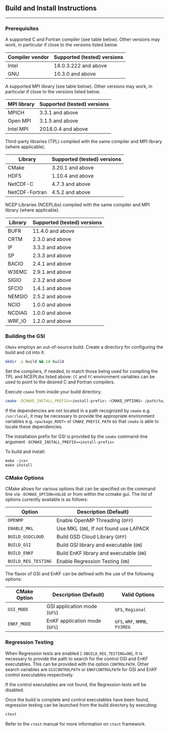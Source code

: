 ## Build and Install Instructions
---

### Prerequisites
A supported C and Fortran compiler (see table below).  Other versions may work, in particular if close to the versions listed below.

| Compiler vendor | Supported (tested) versions                                |
|-----------------|------------------------------------------------------------|
| Intel           | 18.0.3.222 and above                                       |
| GNU             | 10.3.0 and above                                           |

A supported MPI library (see table below).  Other versions may work, in particular if close to the versions listed below.

| MPI library     | Supported (tested) versions                                |
|-----------------|------------------------------------------------------------|
| MPICH           | 3.3.1 and above                                            |
| Open MPI        | 3.1.5 and above                                            |
| Intel MPI       | 2018.0.4 and above                                         |

Third-party libraries (TPL) compiled with the same compiler and MPI library (where applicable).

| Library         | Supported (tested) versions                                |
|-----------------|------------------------------------------------------------|
| CMake           | 3.20.1 and above                                           |
| HDF5            | 1.10.4 and above                                           |
| NetCDF-C        | 4.7.3 and above                                            |
| NetCDF-Fortran  | 4.5.2 and above                                            |

NCEP Libraries (NCEPLibs) compiled with the same compiler and MPI library (where applicable).

| Library         | Supported (tested) versions                                |
|-----------------|------------------------------------------------------------|
| BUFR            | 11.4.0 and above                                           |
| CRTM            | 2.3.0 and above                                            |
| IP              | 3.3.3 and above                                            |
| SP              | 2.3.3 and above                                            |
| BACIO           | 2.4.1 and above                                            |
| W3EMC           | 2.9.1 and above                                            |
| SIGIO           | 2.3.2 and above                                            |
| SFCIO           | 1.4.1 and above                                            |
| NEMSIO          | 2.5.2 and above                                            |
| NCIO            | 1.0.0 and above                                            |
| NCDIAG          | 1.0.0 and above                                            |
| WRF_IO          | 1.2.0 and above                                            |

### Building the GSI

`CMake` employs an out-of-source build.  Create a directory for configuring the build and cd into it:

```bash
mkdir -p build && cd build
```

Set the compilers, if needed, to match those being used for compiling the TPL and NCEPLibs listed above: `CC` and `FC` environment variables can be used to point to the desired C and Fortran compilers.

Execute `cmake` from inside your build directory.

```bash
cmake -DCMAKE_INSTALL_PREFIX=<install-prefix> <CMAKE_OPTIONS> /path/to/GSI-source
```

If the dependencies are not located in a path recognized by `cmake` e.g. `/usr/local`, it may be necessary to provide the appropriate environment variables e.g. `<package_ROOT>` or `CMAKE_PREFIX_PATH` so that `cmake` is able to locate these dependencies.

The installation prefix for GSI is provided by the `cmake` command-line argument `-DCMAKE_INSTALL_PREFIX=<install-prefix>`

To build and install:

```
make -j<x>
make install
```

### CMake Options

CMake allows for various options that can be specified on the command line via `-DCMAKE_OPTION=VALUE` or from within the ccmake gui. The list of options currently available is as follows:

| Option              | Description (Default)                                  |
|---------------------|--------------------------------------------------------|
| `OPENMP`              | Enable OpenMP Threading (`OFF`)                      |
| `ENABLE_MKL`          | Use MKL (`ON`), If not found use LAPACK              |
| `BUILD_GSDCLOUD`      | Build GSD Cloud Library (`OFF`)                      |
| `BUILD_GSI`           | Build GSI library and executable (`ON`)              |
| `BUILD_ENKF`          | Build EnKF library and executable (`ON`)             |
| `BUILD_REG_TESTING`   | Enable Regression Testing (`ON`)                     |

The flavor of GSI and EnKF can be defined with the use of the following options:

| CMake Option        | Description (Default)        | Valid Options                  |
|---------------------|------------------------------|--------------------------------|
| `GSI_MODE`          | GSI application mode (`GFS`) | `GFS`, `Regional`              |
| `ENKF_MODE`         | EnKF application mode (`GFS`)| `GFS`, `WRF`, `NMMB`, `FV3REG` |

### Regression Testing

When Regression tests are enabled (`-DBUILD_REG_TESTING=ON`), it is necessary to provide
the path to search for the control GSI and EnKF executables.  This can be provided with the option `CONTROLPATH`.  Other search variables are `GSICONTROLPATH` or `ENKFCONTROLPATH` for GSI and EnKF control executables respectively.

If the control executables are not found, the Regression tests will be disabled.

Once the build is complete and control executables have been found, regression testing can be launched from the build directory by executing:
```bash
ctest
```

Refer to the `ctest` manual for more information on `ctest` framework.
